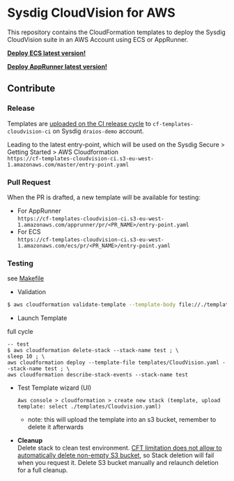 # Sysdig CloudVision for AWS

This repository contains the CloudFormation templates to deploy the Sysdig
CloudVision suite in an AWS Account using ECS or AppRunner.

**[Deploy ECS latest version!](https://console.aws.amazon.com/cloudformation/home#/stacks/quickCreate?stackName=Sysdig-CloudVision&templateURL=https://cf-templates-cloudvision-ci.s3-eu-west-1.amazonaws.com/ecs/latest/entry-point.yaml)**

**[Deploy AppRunner latest version!](https://console.aws.amazon.com/cloudformation/home#/stacks/quickCreate?stackName=Sysdig-CloudVision&templateURL=https://cf-templates-cloudvision-ci.s3-eu-west-1.amazonaws.com/apprunner/latest/entry-point.yaml)**

## Contribute


### Release

Templates are [uploaded on the CI release cycle](https://github.com/sysdiglabs/aws-cloudvision-templates/blob/main/.github/workflows/release.yaml#L63) to `cf-templates-cloudvision-ci` on Sysdig `draios-demo` account.

Leading to the latest entry-point, which will be used on the Sysdig Secure > Getting Started > AWS Cloudformation
<br/>`https://cf-templates-cloudvision-ci.s3-eu-west-1.amazonaws.com/master/entry-point.yaml`


### Pull Request

When the PR is drafted, a new template will be available for testing:  
- For AppRunner
<br/>`https://cf-templates-cloudvision-ci.s3-eu-west-1.amazonaws.com/apprunner/pr/<PR_NAME>/entry-point.yaml`
- For ECS
<br/>`https://cf-templates-cloudvision-ci.s3-eu-west-1.amazonaws.com/ecs/pr/<PR_NAME>/entry-point.yaml`


### Testing

see [Makefile](templates_ecs/Makefile)

- Validation

```bash
$ aws cloudformation validate-template --template-body file://./templates/CloudVision.yaml
```

- Launch Template

full cycle

```
-- test
$ aws cloudformation delete-stack --stack-name test ; \
sleep 10 ; \
aws cloudformation deploy --template-file templates/CloudVision.yaml --stack-name test ; \
aws cloudformation describe-stack-events --stack-name test
```

- Test Template wizard (UI)
  ```
  Aws console > cloudformation > create new stack (template, upload template: select ./templates/Cloudvision.yaml)
  ```
  - note: this will upload the template into an s3 bucket, remember to delete it afterwards 


- **Cleanup** <br/>Delete stack to clean test environment. [CFT limitation does not allow to automatically delete non-empty S3 bucket](https://docs.aws.amazon.com/AWSCloudFormation/latest/UserGuide/aws-properties-s3-bucket.html), so Stack deletion will fail when you request it. Delete S3 bucket manually and relaunch deletion for a full cleanup.

